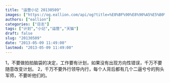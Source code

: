 ```yaml
---
title: "运营小记 20130509"
images: ["https://og.eallion.com/api/og?title=%E8%BF%90%E8%90%A5%E5%B0%8F%E8%AE%B0%2020130509"]
authors: ["eallion"]
categories: ["日志"]
tags: ["计划","小记","运营","天猫"]
draft: false
slug: "20130509"
date: "2013-05-09 11:49:00"
lastmod: "2013-05-09 11:49:00"
---
```


1，不要做拍拍脑袋的决定，工作要有计划，如果没有出现方向性错误，千万不要随意改变计划。
2，千万不要外行领导内行，每个人背后都有几个二逼兮兮的狗头军师，不要听他们的。
